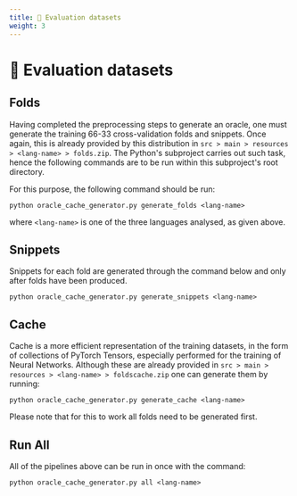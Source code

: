```yaml
---
title: 💾 Evaluation datasets
weight: 3
---
```


# 💾 Evaluation datasets

## Folds

Having completed the preprocessing steps to generate an oracle, one must generate the training 66-33
cross-validation folds and snippets. Once again, this is already provided by this distribution in
`src > main > resources > <lang-name> > folds.zip`. The Python's subproject carries out such task, hence the following commands are
to be run within this subproject's root directory.

For this purpose, the following command should be run:

```shell
python oracle_cache_generator.py generate_folds <lang-name>
```

where `<lang-name>` is one of the three languages analysed, as given above.

## Snippets

Snippets for each fold are generated through the command below and only after folds have been produced.

```shell
python oracle_cache_generator.py generate_snippets <lang-name>
```

## Cache

Cache is a more efficient representation of the training datasets, in the form of collections of PyTorch Tensors,
especially performed for the training of Neural Networks. Although these are already provided in
`src > main > resources > <lang-name> > foldscache.zip`
one can generate them by running:
```shell
python oracle_cache_generator.py generate_cache <lang-name>
```
Please note that for this to work all folds need to be generated first.

## Run All

All of the pipelines above can be run in once with the command:
```shell
python oracle_cache_generator.py all <lang-name>
```
